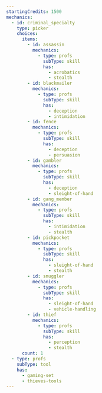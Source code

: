 ```yaml
---
startingCredits: 1500
mechanics:
  - id: criminal_specialty
    type: picker
    choices:
      items:
        - id: assassin
          mechanics:
            - type: profs
              subType: skill
              has:
                - acrobatics
                - stealth
        - id: blackmailer
          mechanics:
            - type: profs
              subType: skill
              has:
                - deception
                - intimidation
        - id: fence
          mechanics:
            - type: profs
              subType: skill
              has:
                - deception
                - persuasion
        - id: gambler
          mechanics:
            - type: profs
              subType: skill
              has:
                - deception
                - sleight-of-hand
        - id: gang_member
          mechanics:
            - type: profs
              subType: skill
              has:
                - intimidation
                - stealth
        - id: pickpocket
          mechanics:
            - type: profs
              subType: skill
              has:
                - sleight-of-hand
                - stealth
        - id: smuggler
          mechanics:
            - type: profs
              subType: skill
              has:
                - sleight-of-hand
                - vehicle-handling
        - id: thief
          mechanics:
            - type: profs
              subType: skill
              has:
                - perception
                - stealth
      count: 1
  - type: profs
    subType: tool
    has:
      - gaming-set
      - thieves-tools
---
```

